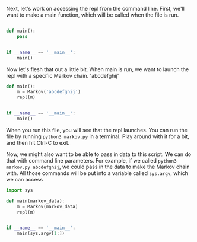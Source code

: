 Next, let's work on accessing the repl from the command line. First, we'll want to make a main function, which will be called when the file is run.

```python

def main():
    pass


if __name__ == '__main__':
    main()
```

Now let's flesh that out a little bit. When main is run, we want to launch the repl with a specific Markov chain.
'abcdefghij'
```python
def main():
    m = Markov('abcdefghij')
    repl(m)


if __name__ == '__main__':
    main()
```

When you run this file, you will see that the repl launches. You can run the file by running `python3 markov.py` in a terminal. Play around with it for a bit, and then hit Ctrl-C to exit.

Now, we might also want to be able to pass in data to this script. We can do that with command line parameters. For example, if we called
`python3 markov.py abcdefghij`, we could pass in the data to make the Markov chain with. All those commands will be put into a variable called `sys.argv`, which we can access

```python
import sys

def main(markov_data):
    m = Markov(markov_data)
    repl(m)


if __name__ == '__main__':
    main(sys.argv[1:])
```
